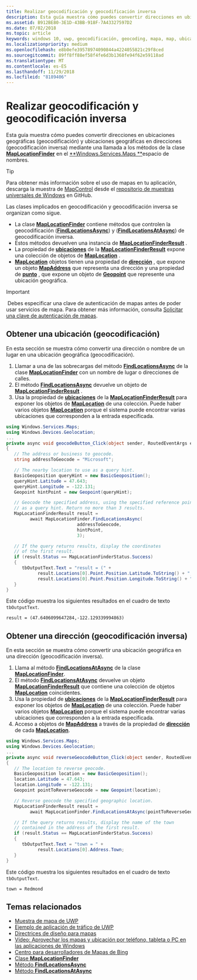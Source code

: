 ```yaml
---
title: Realizar geocodificación y geocodificación inversa
description: Esta guía muestra cómo puedes convertir direcciones en ubicaciones geográficas (geocodificación) y ubicaciones geográficas en direcciones (geocodificación inversa) mediante una llamada a los métodos de la clase MapLocationFinder del espacio de nombres Windows.Services.Maps.
ms.assetid: B912BE80-3E1D-43BB-918F-7A43327597D2
ms.date: 07/02/2018
ms.topic: article
keywords: windows 10, uwp, geocodificación, geocoding, mapa, map, ubicación, location
ms.localizationpriority: medium
ms.openlocfilehash: e8b0efe39578974090844a4224055821c29f8ced
ms.sourcegitcommit: 89ff8ff88ef58f4fe6d3b1368fe94f62e59118ad
ms.translationtype: MT
ms.contentlocale: es-ES
ms.lasthandoff: 11/29/2018
ms.locfileid: "8189406"
---
```

# <a name="perform-geocoding-and-reverse-geocoding"></a>Realizar geocodificación y geocodificación inversa

Esta guía muestra cómo puedes convertir direcciones en ubicaciones geográficas (geocodificación) y ubicaciones geográficas en direcciones (geocodificación inversa) mediante una llamada a los métodos de la clase [**MapLocationFinder**](https://msdn.microsoft.com/library/windows/apps/dn627550) en el [**Windows.Services.Maps **](https://msdn.microsoft.com/library/windows/apps/dn636979)espacio de nombres.

> [!TIP]
> Para obtener más información sobre el uso de mapas en tu aplicación, descarga la muestra de [MapControl](https://github.com/Microsoft/Windows-universal-samples/tree/master/Samples/MapControl) desde el [repositorio de muestras universales de Windows](hhttps://github.com/Microsoft/Windows-universal-samples) en GitHub.

Las clases implicados en geocodificación y geocodificación inversa se organizan como sigue.

-   La clase [**MapLocationFinder**](https://msdn.microsoft.com/library/windows/apps/dn627550) contiene métodos que controlen la geocodificación ([**FindLocationsAsync**](https://msdn.microsoft.com/library/windows/apps/dn636925)) y ([**FindLocationsAtAsync**](https://msdn.microsoft.com/library/windows/apps/dn636928)) de geocodificación inversa.
-   Estos métodos devuelven una instancia de [**MapLocationFinderResult**](https://msdn.microsoft.com/library/windows/apps/dn627551) .
-   La propiedad de [**ubicaciones**](https://msdn.microsoft.com/library/windows/apps/dn627552) de la [**MapLocationFinderResult**](https://msdn.microsoft.com/library/windows/apps/dn627551) expone una colección de objetos de [**MapLocation**](https://msdn.microsoft.com/library/windows/apps/dn627549) . 
-   [**MapLocation**](https://msdn.microsoft.com/library/windows/apps/dn627549) objetos tienen una propiedad de [**dirección**](https://msdn.microsoft.com/library/windows/apps/dn636929) , que expone un objeto [**MapAddress**](https://msdn.microsoft.com/library/windows/apps/dn627533) que representa una dirección y una propiedad de [**punto**](https://docs.microsoft.com/uwp/api/windows.services.maps.maplocation.point) , que expone un objeto de [**Geopoint**](https://docs.microsoft.com/uwp/api/windows.devices.geolocation.geopoint) que represente una ubicación geográfica.

> [!IMPORTANT]
> Debes especificar una clave de autenticación de mapas antes de poder usar servicios de mapa. Para obtener más información, consulta [Solicitar una clave de autenticación de mapas](authentication-key.md).

## <a name="get-a-location-geocode"></a>Obtener una ubicación (geocodificación)

En esta sección se muestra cómo convertir una dirección o nombre de un lugar en una ubicación geográfica (geocodificación).

1.  Llamar a una de las sobrecargas del método [**FindLocationsAsync**](https://msdn.microsoft.com/library/windows/apps/dn636925) de la clase [**MapLocationFinder**](https://msdn.microsoft.com/library/windows/apps/dn627550) con un nombre de lugar o direcciones de calles.
2.  El método [**FindLocationsAsync**](https://msdn.microsoft.com/library/windows/apps/dn636925) devuelve un objeto de [**MapLocationFinderResult**](https://msdn.microsoft.com/library/windows/apps/dn627551) .
3.  Usa la propiedad de [**ubicaciones**](https://msdn.microsoft.com/library/windows/apps/dn627552) de la [**MapLocationFinderResult**](https://msdn.microsoft.com/library/windows/apps/dn627551) para exponer los objetos de [**MapLocation**](https://msdn.microsoft.com/library/windows/apps/dn627549) de una colección. Puede haber varios objetos [**MapLocation**](https://msdn.microsoft.com/library/windows/apps/dn627549) porque el sistema puede encontrar varias ubicaciones que corresponden a la entrada especificada.

```csharp
using Windows.Services.Maps;
using Windows.Devices.Geolocation;
...
private async void geocodeButton_Click(object sender, RoutedEventArgs e)
{
   // The address or business to geocode.
   string addressToGeocode = "Microsoft";

   // The nearby location to use as a query hint.
   BasicGeoposition queryHint = new BasicGeoposition();
   queryHint.Latitude = 47.643;
   queryHint.Longitude = -122.131;
   Geopoint hintPoint = new Geopoint(queryHint);

   // Geocode the specified address, using the specified reference point
   // as a query hint. Return no more than 3 results.
   MapLocationFinderResult result =
         await MapLocationFinder.FindLocationsAsync(
                           addressToGeocode,
                           hintPoint,
                           3);

   // If the query returns results, display the coordinates
   // of the first result.
   if (result.Status == MapLocationFinderStatus.Success)
   {
      tbOutputText.Text = "result = (" +
            result.Locations[0].Point.Position.Latitude.ToString() + "," +
            result.Locations[0].Point.Position.Longitude.ToString() + ")";
   }
}
```

Este código muestra los siguientes resultados en el cuadro de texto `tbOutputText`.

``` syntax
result = (47.6406099647284,-122.129339994863)
```

## <a name="get-an-address-reverse-geocode"></a>Obtener una dirección (geocodificación inversa)

En esta sección se muestra cómo convertir una ubicación geográfica en una dirección (geocodificación inversa).

1.  Llama al método [**FindLocationsAtAsync**](https://msdn.microsoft.com/library/windows/apps/dn636928) de la clase [**MapLocationFinder**](https://msdn.microsoft.com/library/windows/apps/dn627550).
2.  El método [**FindLocationsAtAsync**](https://msdn.microsoft.com/library/windows/apps/dn636928) devuelve un objeto [**MapLocationFinderResult**](https://msdn.microsoft.com/library/windows/apps/dn627551) que contiene una colección de objetos [**MapLocation**](https://msdn.microsoft.com/library/windows/apps/dn627549) coincidentes.
3.  Usa la propiedad de [**ubicaciones**](https://msdn.microsoft.com/library/windows/apps/dn627552) de la [**MapLocationFinderResult**](https://msdn.microsoft.com/library/windows/apps/dn627551) para exponer los objetos de [**MapLocation**](https://msdn.microsoft.com/library/windows/apps/dn627549) de una colección. Puede haber varios objetos [**MapLocation**](https://msdn.microsoft.com/library/windows/apps/dn627549) porque el sistema puede encontrar varias ubicaciones que corresponden a la entrada especificada.
4.  Acceso a objetos de [**MapAddress**](https://msdn.microsoft.com/library/windows/apps/dn627533) a través de la propiedad de [**dirección**](https://msdn.microsoft.com/library/windows/apps/dn636929) de cada [**MapLocation**](https://msdn.microsoft.com/library/windows/apps/dn627549).

```csharp
using Windows.Services.Maps;
using Windows.Devices.Geolocation;
...
private async void reverseGeocodeButton_Click(object sender, RoutedEventArgs e)
{
   // The location to reverse geocode.
   BasicGeoposition location = new BasicGeoposition();
   location.Latitude = 47.643;
   location.Longitude = -122.131;
   Geopoint pointToReverseGeocode = new Geopoint(location);

   // Reverse geocode the specified geographic location.
   MapLocationFinderResult result =
         await MapLocationFinder.FindLocationsAtAsync(pointToReverseGeocode);

   // If the query returns results, display the name of the town
   // contained in the address of the first result.
   if (result.Status == MapLocationFinderStatus.Success)
   {
      tbOutputText.Text = "town = " +
            result.Locations[0].Address.Town;
   }
}
```

Este código muestra los siguientes resultados en el cuadro de texto `tbOutputText`.

``` syntax
town = Redmond
```

## <a name="related-topics"></a>Temas relacionados

* [Muestra de mapa de UWP](http://go.microsoft.com/fwlink/p/?LinkId=619977)
* [Ejemplo de aplicación de tráfico de UWP](http://go.microsoft.com/fwlink/p/?LinkId=619982)
* [Directrices de diseño para mapas](https://msdn.microsoft.com/library/windows/apps/dn596102)
* [Vídeo: Aprovechar los mapas y ubicación por teléfono, tableta o PC en las aplicaciones de Windows](https://channel9.msdn.com/Events/Build/2015/2-757)
* [Centro para desarrolladores de Mapas de Bing](https://www.bingmapsportal.com/)
* [Clase **MapLocationFinder**](https://msdn.microsoft.com/library/windows/apps/dn627550)
* [Método **FindLocationsAsync**](https://msdn.microsoft.com/library/windows/apps/dn636925)
* [Método **FindLocationsAtAsync**](https://msdn.microsoft.com/library/windows/apps/dn636928)
